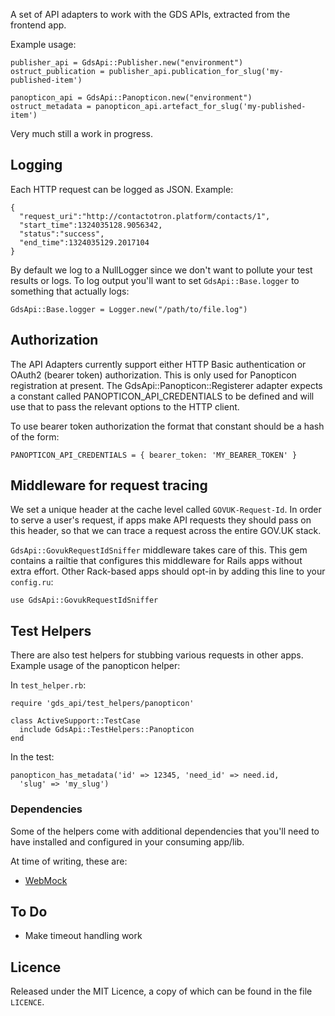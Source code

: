 A set of API adapters to work with the GDS APIs, extracted from the frontend
app.

Example usage:

    publisher_api = GdsApi::Publisher.new("environment")
    ostruct_publication = publisher_api.publication_for_slug('my-published-item')

    panopticon_api = GdsApi::Panopticon.new("environment")
    ostruct_metadata = panopticon_api.artefact_for_slug('my-published-item')

Very much still a work in progress.

## Logging

Each HTTP request can be logged as JSON. Example:

    {
      "request_uri":"http://contactotron.platform/contacts/1",
      "start_time":1324035128.9056342,
      "status":"success",
      "end_time":1324035129.2017104
    }


By default we log to a NullLogger since we don't want to pollute your test
results or logs. To log output you'll want to set `GdsApi::Base.logger` to
something that actually logs:

    GdsApi::Base.logger = Logger.new("/path/to/file.log")

## Authorization

The API Adapters currently support either HTTP Basic authentication or OAuth2
(bearer token) authorization. This is only used for Panopticon registration at
present. The GdsApi::Panopticon::Registerer adapter expects a constant called
PANOPTICON_API_CREDENTIALS to be defined and will use that to pass the relevant
options to the HTTP client.

To use bearer token authorization the format that constant should be a hash of
the form:

    PANOPTICON_API_CREDENTIALS = { bearer_token: 'MY_BEARER_TOKEN' }


## Middleware for request tracing

We set a unique header at the cache level called `GOVUK-Request-Id`. In order
to serve a user's request, if apps make API requests they should pass on this
header, so that we can trace a request across the entire GOV.UK stack.

`GdsApi::GovukRequestIdSniffer` middleware takes care of this. This gem contains
a railtie that configures this middleware for Rails apps without extra effort.
Other Rack-based apps should opt-in by adding this line to your `config.ru`:

```use GdsApi::GovukRequestIdSniffer```


## Test Helpers

There are also test helpers for stubbing various requests in other apps.
Example usage of the panopticon helper:

In `test_helper.rb`:

    require 'gds_api/test_helpers/panopticon'

    class ActiveSupport::TestCase
      include GdsApi::TestHelpers::Panopticon
    end

In the test:

    panopticon_has_metadata('id' => 12345, 'need_id' => need.id,
      'slug' => 'my_slug')

### Dependencies

Some of the helpers come with additional dependencies that you'll need to
have installed and configured in your consuming app/lib.

At time of writing, these are:

* [WebMock](https://github.com/bblimke/webmock)

## To Do

* Make timeout handling work

## Licence

Released under the MIT Licence, a copy of which can be found in the file
`LICENCE`.
